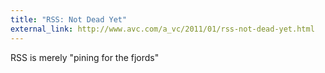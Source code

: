 ```yaml
---
title: "RSS: Not Dead Yet"
external_link: http://www.avc.com/a_vc/2011/01/rss-not-dead-yet.html
---
```

RSS is merely "pining for the fjords"
